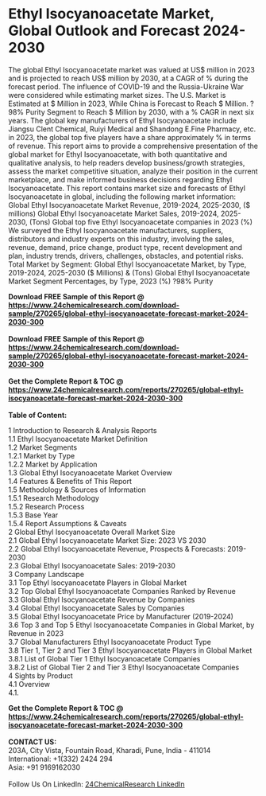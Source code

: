 <h1>Ethyl Isocyanoacetate Market, Global Outlook and Forecast 2024-2030</h1><p>The global Ethyl Isocyanoacetate market was valued at US$ million in 2023 and is projected to reach US$ million by 2030, at a CAGR of % during the forecast period. The influence of COVID-19 and the Russia-Ukraine War were considered while estimating market sizes.
The U.S. Market is Estimated at $ Million in 2023, While China is Forecast to Reach $ Million.
?98% Purity Segment to Reach $ Million by 2030, with a % CAGR in next six years.
The global key manufacturers of Ethyl Isocyanoacetate include Jiangsu Clent Chemical, Ruiyi Medical and Shandong E.Fine Pharmacy, etc. in 2023, the global top five players have a share approximately % in terms of revenue.
This report aims to provide a comprehensive presentation of the global market for Ethyl Isocyanoacetate, with both quantitative and qualitative analysis, to help readers develop business/growth strategies, assess the market competitive situation, analyze their position in the current marketplace, and make informed business decisions regarding Ethyl Isocyanoacetate. This report contains market size and forecasts of Ethyl Isocyanoacetate in global, including the following market information:
Global Ethyl Isocyanoacetate Market Revenue, 2019-2024, 2025-2030, ($ millions)
Global Ethyl Isocyanoacetate Market Sales, 2019-2024, 2025-2030, (Tons)
Global top five Ethyl Isocyanoacetate companies in 2023 (%)
We surveyed the Ethyl Isocyanoacetate manufacturers, suppliers, distributors and industry experts on this industry, involving the sales, revenue, demand, price change, product type, recent development and plan, industry trends, drivers, challenges, obstacles, and potential risks.
Total Market by Segment:
Global Ethyl Isocyanoacetate Market, by Type, 2019-2024, 2025-2030 ($ Millions) &amp; (Tons)
Global Ethyl Isocyanoacetate Market Segment Percentages, by Type, 2023 (%)
    ?98% Purity
    </p><div><b>Download FREE Sample of this Report @ 
            <a href="https://www.24chemicalresearch.com/download-sample/270265/global-ethyl-isocyanoacetate-forecast-market-2024-2030-300">
            https://www.24chemicalresearch.com/download-sample/270265/global-ethyl-isocyanoacetate-forecast-market-2024-2030-300</a></b></div><br><div><b>Download FREE Sample of this Report @ 
            <a href="https://www.24chemicalresearch.com/download-sample/270265/global-ethyl-isocyanoacetate-forecast-market-2024-2030-300">
            https://www.24chemicalresearch.com/download-sample/270265/global-ethyl-isocyanoacetate-forecast-market-2024-2030-300</a></b></div><br><div><b>Get the Complete Report & TOC @ 
            <a href="https://www.24chemicalresearch.com/reports/270265/global-ethyl-isocyanoacetate-forecast-market-2024-2030-300">
            https://www.24chemicalresearch.com/reports/270265/global-ethyl-isocyanoacetate-forecast-market-2024-2030-300</a></b></div><br>
            <b>Table of Content:</b><p>1 Introduction to Research & Analysis Reports<br />
    1.1 Ethyl Isocyanoacetate Market Definition<br />
    1.2 Market Segments<br />
        1.2.1 Market by Type<br />
        1.2.2 Market by Application<br />
    1.3 Global Ethyl Isocyanoacetate Market Overview<br />
    1.4 Features & Benefits of This Report<br />
    1.5 Methodology & Sources of Information<br />
        1.5.1 Research Methodology<br />
        1.5.2 Research Process<br />
        1.5.3 Base Year<br />
        1.5.4 Report Assumptions & Caveats<br />
2 Global Ethyl Isocyanoacetate Overall Market Size<br />
    2.1 Global Ethyl Isocyanoacetate Market Size: 2023 VS 2030<br />
    2.2 Global Ethyl Isocyanoacetate Revenue, Prospects & Forecasts: 2019-2030<br />
    2.3 Global Ethyl Isocyanoacetate Sales: 2019-2030<br />
3 Company Landscape<br />
    3.1 Top Ethyl Isocyanoacetate Players in Global Market<br />
    3.2 Top Global Ethyl Isocyanoacetate Companies Ranked by Revenue<br />
    3.3 Global Ethyl Isocyanoacetate Revenue by Companies<br />
    3.4 Global Ethyl Isocyanoacetate Sales by Companies<br />
    3.5 Global Ethyl Isocyanoacetate Price by Manufacturer (2019-2024)<br />
    3.6 Top 3 and Top 5 Ethyl Isocyanoacetate Companies in Global Market, by Revenue in 2023<br />
    3.7 Global Manufacturers Ethyl Isocyanoacetate Product Type<br />
    3.8 Tier 1, Tier 2 and Tier 3 Ethyl Isocyanoacetate Players in Global Market<br />
        3.8.1 List of Global Tier 1 Ethyl Isocyanoacetate Companies<br />
        3.8.2 List of Global Tier 2 and Tier 3 Ethyl Isocyanoacetate Companies<br />
4 Sights by Product<br />
    4.1 Overview<br />
        4.1.</p><div><b>Get the Complete Report & TOC @ 
            <a href="https://www.24chemicalresearch.com/reports/270265/global-ethyl-isocyanoacetate-forecast-market-2024-2030-300">
            https://www.24chemicalresearch.com/reports/270265/global-ethyl-isocyanoacetate-forecast-market-2024-2030-300</a></b></div><br><b>CONTACT US:</b><br>
            203A, City Vista, Fountain Road, Kharadi, Pune, India - 411014<br>
            International: +1(332) 2424 294<br>
            Asia: +91 9169162030 <br><br>
            Follow Us On LinkedIn: <a href="https://www.linkedin.com/company/24chemicalresearch/">24ChemicalResearch LinkedIn</a>